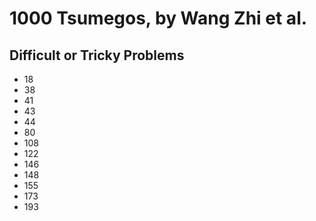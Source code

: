 # 1000 Tsumegos, by Wang Zhi et al.

## Difficult or Tricky Problems

- 18
- 38
- 41
- 43
- 44
- 80
- 108
- 122
- 146
- 148
- 155
- 173
- 193